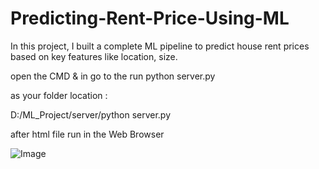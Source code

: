 # Predicting-Rent-Price-Using-ML
In this project, I built a complete ML pipeline to predict house rent prices based on key features like location, size.


open the CMD & in go to the run python server.py

as your folder location : 

D:/ML_Project/server/python server.py

after html file run in the Web Browser 

![Image](https://github.com/user-attachments/assets/1ee26fc1-4cb6-4708-bac4-63f1de7f74f6)

